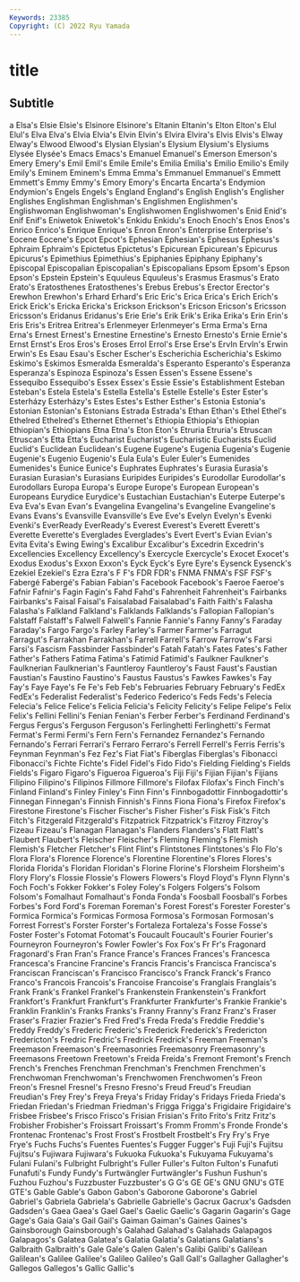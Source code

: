 ```yaml
---
Keywords: 23385
Copyright: (C) 2022 Ryu Yamada
---
```



# title

## Subtitle
a Elsa's Elsie Elsie's Elsinore Elsinore's
Eltanin Eltanin's Elton Elton's Elul Elul's Elva Elva's Elvia Elvia's
Elvin Elvin's Elvira Elvira's Elvis Elvis's Elway Elway's Elwood Elwood's
Elysian Elysian's Elysium Elysium's Elysiums Elysée Elysée's Emacs Emacs's Emanuel
Emanuel's Emerson Emerson's Emery Emery's Emil Emil's Emile Emile's Emilia
Emilia's Emilio Emilio's Emily Emily's Eminem Eminem's Emma Emma's Emmanuel
Emmanuel's Emmett Emmett's Emmy Emmy's Emory Emory's Encarta Encarta's Endymion
Endymion's Engels Engels's England England's English English's Englisher Englishes Englishman
Englishman's Englishmen Englishmen's Englishwoman Englishwoman's Englishwomen Englishwomen's Enid Enid's Enif
Enif's Eniwetok Eniwetok's Enkidu Enkidu's Enoch Enoch's Enos Enos's Enrico
Enrico's Enrique Enrique's Enron Enron's Enterprise Enterprise's Eocene Eocene's Epcot
Epcot's Ephesian Ephesian's Ephesus Ephesus's Ephraim Ephraim's Epictetus Epictetus's Epicurean
Epicurean's Epicurus Epicurus's Epimethius Epimethius's Epiphanies Epiphany Epiphany's Episcopal Episcopalian
Episcopalian's Episcopalians Epsom Epsom's Epson Epson's Epstein Epstein's Equuleus Equuleus's
Erasmus Erasmus's Erato Erato's Eratosthenes Eratosthenes's Erebus Erebus's Erector Erector's
Erewhon Erewhon's Erhard Erhard's Eric Eric's Erica Erica's Erich Erich's
Erick Erick's Ericka Ericka's Erickson Erickson's Ericson Ericson's Ericsson Ericsson's
Eridanus Eridanus's Erie Erie's Erik Erik's Erika Erika's Erin Erin's
Eris Eris's Eritrea Eritrea's Erlenmeyer Erlenmeyer's Erma Erma's Erna Erna's
Ernest Ernest's Ernestine Ernestine's Ernesto Ernesto's Ernie Ernie's Ernst Ernst's
Eros Eros's Eroses Errol Errol's Erse Erse's ErvIn ErvIn's Erwin
Erwin's Es Esau Esau's Escher Escher's Escherichia Escherichia's Eskimo Eskimo's
Eskimos Esmeralda Esmeralda's Esperanto Esperanto's Esperanza Esperanza's Espinoza Espinoza's Essen
Essen's Essene Essene's Essequibo Essequibo's Essex Essex's Essie Essie's Establishment
Esteban Esteban's Estela Estela's Estella Estella's Estelle Estelle's Ester Ester's
Esterházy Esterházy's Estes Estes's Esther Esther's Estonia Estonia's Estonian Estonian's
Estonians Estrada Estrada's Ethan Ethan's Ethel Ethel's Ethelred Ethelred's Ethernet
Ethernet's Ethiopia Ethiopia's Ethiopian Ethiopian's Ethiopians Etna Etna's Eton Eton's
Etruria Etruria's Etruscan Etruscan's Etta Etta's Eucharist Eucharist's Eucharistic Eucharists
Euclid Euclid's Euclidean Euclidean's Eugene Eugene's Eugenia Eugenia's Eugenie Eugenie's
Eugenio Eugenio's Eula Eula's Euler Euler's Eumenides Eumenides's Eunice Eunice's
Euphrates Euphrates's Eurasia Eurasia's Eurasian Eurasian's Eurasians Euripides Euripides's Eurodollar
Eurodollar's Eurodollars Europa Europa's Europe Europe's European European's Europeans Eurydice
Eurydice's Eustachian Eustachian's Euterpe Euterpe's Eva Eva's Evan Evan's Evangelina
Evangelina's Evangeline Evangeline's Evans Evans's Evansville Evansville's Eve Eve's Evelyn
Evelyn's Evenki Evenki's EverReady EverReady's Everest Everest's Everett Everett's Everette
Everette's Everglades Everglades's Evert Evert's Evian Evian's Evita Evita's Ewing
Ewing's Excalibur Excalibur's Excedrin Excedrin's Excellencies Excellency Excellency's Exercycle Exercycle's
Exocet Exocet's Exodus Exodus's Exxon Exxon's Eyck Eyck's Eyre Eyre's
Eysenck Eysenck's Ezekiel Ezekiel's Ezra Ezra's F F's FDR FDR's
FNMA FNMA's FSF FSF's Fabergé Fabergé's Fabian Fabian's Facebook Facebook's
Faeroe Faeroe's Fafnir Fafnir's Fagin Fagin's Fahd Fahd's Fahrenheit Fahrenheit's
Fairbanks Fairbanks's Faisal Faisal's Faisalabad Faisalabad's Faith Faith's Falasha Falasha's
Falkland Falkland's Falklands Falklands's Fallopian Fallopian's Falstaff Falstaff's Falwell Falwell's
Fannie Fannie's Fanny Fanny's Faraday Faraday's Fargo Fargo's Farley Farley's
Farmer Farmer's Farragut Farragut's Farrakhan Farrakhan's Farrell Farrell's Farrow Farrow's
Farsi Farsi's Fascism Fassbinder Fassbinder's Fatah Fatah's Fates Fates's Father
Father's Fathers Fatima Fatima's Fatimid Fatimid's Faulkner Faulkner's Faulknerian Faulknerian's
Fauntleroy Fauntleroy's Faust Faust's Faustian Faustian's Faustino Faustino's Faustus Faustus's
Fawkes Fawkes's Fay Fay's Faye Faye's Fe Fe's Feb Feb's
Februaries February February's FedEx FedEx's Federalist Federalist's Federico Federico's Feds
Feds's Felecia Felecia's Felice Felice's Felicia Felicia's Felicity Felicity's Felipe
Felipe's Felix Felix's Fellini Fellini's Fenian Fenian's Ferber Ferber's Ferdinand
Ferdinand's Fergus Fergus's Ferguson Ferguson's Ferlinghetti Ferlinghetti's Fermat Fermat's Fermi
Fermi's Fern Fern's Fernandez Fernandez's Fernando Fernando's Ferrari Ferrari's Ferraro
Ferraro's Ferrell Ferrell's Ferris Ferris's Feynman Feynman's Fez Fez's Fiat
Fiat's Fiberglas Fiberglas's Fibonacci Fibonacci's Fichte Fichte's Fidel Fidel's Fido
Fido's Fielding Fielding's Fields Fields's Figaro Figaro's Figueroa Figueroa's Fiji
Fiji's Fijian Fijian's Fijians Filipino Filipino's Filipinos Fillmore Fillmore's Filofax
Filofax's Finch Finch's Finland Finland's Finley Finley's Finn Finn's Finnbogadottir
Finnbogadottir's Finnegan Finnegan's Finnish Finnish's Finns Fiona Fiona's Firefox Firefox's
Firestone Firestone's Fischer Fischer's Fisher Fisher's Fisk Fisk's Fitch Fitch's
Fitzgerald Fitzgerald's Fitzpatrick Fitzpatrick's Fitzroy Fitzroy's Fizeau Fizeau's Flanagan Flanagan's
Flanders Flanders's Flatt Flatt's Flaubert Flaubert's Fleischer Fleischer's Fleming Fleming's
Flemish Flemish's Fletcher Fletcher's Flint Flint's Flintstones Flintstones's Flo Flo's
Flora Flora's Florence Florence's Florentine Florentine's Flores Flores's Florida Florida's
Floridan Floridan's Florine Florine's Florsheim Florsheim's Flory Flory's Flossie Flossie's
Flowers Flowers's Floyd Floyd's Flynn Flynn's Foch Foch's Fokker Fokker's
Foley Foley's Folgers Folgers's Folsom Folsom's Fomalhaut Fomalhaut's Fonda Fonda's
Foosball Foosball's Forbes Forbes's Ford Ford's Foreman Foreman's Forest Forest's
Forester Forester's Formica Formica's Formicas Formosa Formosa's Formosan Formosan's Forrest
Forrest's Forster Forster's Fortaleza Fortaleza's Fosse Fosse's Foster Foster's Fotomat
Fotomat's Foucault Foucault's Fourier Fourier's Fourneyron Fourneyron's Fowler Fowler's Fox
Fox's Fr Fr's Fragonard Fragonard's Fran Fran's France France's Frances
Frances's Francesca Francesca's Francine Francine's Francis Francis's Francisca Francisca's Franciscan
Franciscan's Francisco Francisco's Franck Franck's Franco Franco's Francois Francois's Francoise
Francoise's Franglais Franglais's Frank Frank's Frankel Frankel's Frankenstein Frankenstein's Frankfort
Frankfort's Frankfurt Frankfurt's Frankfurter Frankfurter's Frankie Frankie's Franklin Franklin's Franks
Franks's Franny Franny's Franz Franz's Fraser Fraser's Frazier Frazier's Fred
Fred's Freda Freda's Freddie Freddie's Freddy Freddy's Frederic Frederic's Frederick
Frederick's Fredericton Fredericton's Fredric Fredric's Fredrick Fredrick's Freeman Freeman's Freemason
Freemason's Freemasonries Freemasonry Freemasonry's Freemasons Freetown Freetown's Freida Freida's Fremont
Fremont's French French's Frenches Frenchman Frenchman's Frenchmen Frenchmen's Frenchwoman Frenchwoman's
Frenchwomen Frenchwomen's Freon Freon's Fresnel Fresnel's Fresno Fresno's Freud Freud's
Freudian Freudian's Frey Frey's Freya Freya's Friday Friday's Fridays Frieda
Frieda's Friedan Friedan's Friedman Friedman's Frigga Frigga's Frigidaire Frigidaire's Frisbee
Frisbee's Frisco Frisco's Frisian Frisian's Frito Frito's Fritz Fritz's Frobisher
Frobisher's Froissart Froissart's Fromm Fromm's Fronde Fronde's Frontenac Frontenac's Frost
Frost's Frostbelt Frostbelt's Fry Fry's Frye Frye's Fuchs Fuchs's Fuentes
Fuentes's Fugger Fugger's Fuji Fuji's Fujitsu Fujitsu's Fujiwara Fujiwara's Fukuoka
Fukuoka's Fukuyama Fukuyama's Fulani Fulani's Fulbright Fulbright's Fuller Fuller's Fulton
Fulton's Funafuti Funafuti's Fundy Fundy's Furtwängler Furtwängler's Fushun Fushun's Fuzhou
Fuzhou's Fuzzbuster Fuzzbuster's G G's GE GE's GNU GNU's GTE
GTE's Gable Gable's Gabon Gabon's Gaborone Gaborone's Gabriel Gabriel's Gabriela
Gabriela's Gabrielle Gabrielle's Gacrux Gacrux's Gadsden Gadsden's Gaea Gaea's Gael
Gael's Gaelic Gaelic's Gagarin Gagarin's Gage Gage's Gaia Gaia's Gail
Gail's Gaiman Gaiman's Gaines Gaines's Gainsborough Gainsborough's Galahad Galahad's Galahads
Galapagos Galapagos's Galatea Galatea's Galatia Galatia's Galatians Galatians's Galbraith Galbraith's
Gale Gale's Galen Galen's Galibi Galibi's Galilean Galilean's Galilee Galilee's
Galileo Galileo's Gall Gall's Gallagher Gallagher's Gallegos Gallegos's Gallic Gallic's
